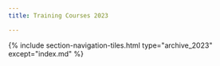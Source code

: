 ```yaml
---
title: Training Courses 2023

---
```


{% include section-navigation-tiles.html type="archive_2023" except="index.md" %}